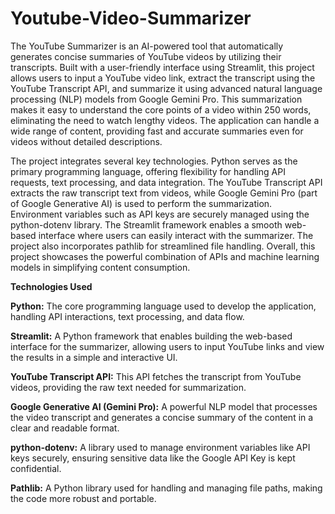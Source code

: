 # Youtube-Video-Summarizer
The YouTube Summarizer is an AI-powered tool that automatically generates concise summaries of YouTube videos by utilizing their transcripts. Built with a user-friendly interface using Streamlit, this project allows users to input a YouTube video link, extract the transcript using the YouTube Transcript API, and summarize it using advanced natural language processing (NLP) models from Google Gemini Pro. This summarization makes it easy to understand the core points of a video within 250 words, eliminating the need to watch lengthy videos. The application can handle a wide range of content, providing fast and accurate summaries even for videos without detailed descriptions.

The project integrates several key technologies. Python serves as the primary programming language, offering flexibility for handling API requests, text processing, and data integration. The YouTube Transcript API extracts the raw transcript text from videos, while Google Gemini Pro (part of Google Generative AI) is used to perform the summarization. Environment variables such as API keys are securely managed using the python-dotenv library. The Streamlit framework enables a smooth web-based interface where users can easily interact with the summarizer. The project also incorporates pathlib for streamlined file handling. Overall, this project showcases the powerful combination of APIs and machine learning models in simplifying content consumption.

**Technologies Used**

**Python:**
The core programming language used to develop the application, handling API interactions, text processing, and data flow.

**Streamlit:**
A Python framework that enables building the web-based interface for the summarizer, allowing users to input YouTube links and view the results in a simple and interactive UI.

**YouTube Transcript API:**
This API fetches the transcript from YouTube videos, providing the raw text needed for summarization.

**Google Generative AI (Gemini Pro):**
A powerful NLP model that processes the video transcript and generates a concise summary of the content in a clear and readable format.

**python-dotenv:**
A library used to manage environment variables like API keys securely, ensuring sensitive data like the Google API Key is kept confidential.

**Pathlib:**
A Python library used for handling and managing file paths, making the code more robust and portable.
